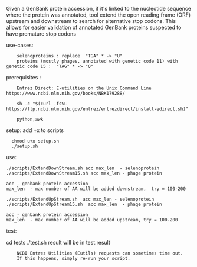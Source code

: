 Given a GenBank protein accession, if it's linked to the nucleotide sequence where the protein was annotated, tool extend the open reading frame (ORF) upstream and downstream to search for alternative stop codons. This allows for easier validation of annotated GenBank proteins suspected to have premature stop codons

use-cases:

        selenoproteins : replace  "TGA" * -> "U"
        proteins (mostly phages, annotated with genetic code 11) with genetic code 15 :  "TAG" * -> "Q"

prerequisites :

        Entrez Direct: E-utilities on the Unix Command Line https://www.ncbi.nlm.nih.gov/books/NBK179288/

        sh -c "$(curl -fsSL https://ftp.ncbi.nlm.nih.gov/entrez/entrezdirect/install-edirect.sh)"

        python,awk

setup: 
      add +x to scripts

      chmod u+x setup.sh
      ./setup.sh

use:

    ./scripts/ExtendDownStream.sh acc max_len  - selenoprotein
    ./scripts/ExtendDownStream15.sh acc max_len - phage protein

    acc - genbank protein accession
    max_len  - max number of AA will be added downstream,  try = 100-200

    ./scripts/ExtendUpStream.sh  acc max_len - selenoprotein
    ./scripts/ExtendUpStream15.sh  acc max_len  - phage protein

    acc - genbank protein accession
    max_len  - max number of AA will be added upstream, try = 100-200

test:

 cd tests 
 ./test.sh
result will be in test.result

        NCBI Entrez Utilities (Eutils) requests can sometimes time out. 
        If this happens, simply re-run your script.

